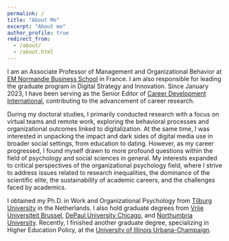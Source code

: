 ```yaml
---
permalink: /
title: "About Me"
excerpt: "About me"
author_profile: true
redirect_from: 
  - /about/
  - /about.html
---
```


I am an Associate Professor of Management and Organizational Behavior at [EM Normandie Business School](https://en.em-normandie.com/) in France. I am also responsible for leading the graduate program in Digital Strategy and Innovation. Since January 2023, I have been serving as the Senior Editor of [Career Development International](https://www.emeraldgrouppublishing.com/journal/cdi), contributing to the advancement of career research.

During my doctoral studies, I primarily conducted research with a focus on virtual teams and remote work, exploring the behavioral processes and organizational outcomes linked to digitalization. At the same time, I was interested in unpacking the impact and dark sides of digital media use in broader social settings, from education to dating. However, as my career progressed, I found myself drawn to more profound questions within the field of psychology and social sciences in general. My interests expanded to critical perspectives of the organizational psychology field, where I strive to address issues related to research inequalities, the dominance of the scientific elite, the sustainability of academic careers, and the challenges faced by academics.

I obtained my Ph.D. in Work and Organizational Psychology from [Tilburg University]( https://tilburguniversity.edu) in the Netherlands. I also hold graduate degrees from [Vrije Universiteit Brussel]( https://vub.ac.be), [DePaul University Chicago](https://kellstadt.depaul.edu), and [Northumbria University]( https://northumbria.ac.uk). Recently, I finished another graduate degree, specializing in Higher Education Policy, at the [University of Illinois Urbana-Champaign](https://illinois.edu/).  
